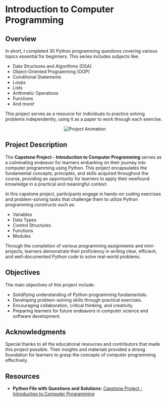 # Introduction to Computer Programming

## Overview
In short, I completed 30 Python programming questions covering various topics essential for beginners. This series includes subjects like:
- Data Structures and Algorithms (DSA)
- Object-Oriented Programming (OOP)
- Conditional Statements
- Loops
- Lists
- Arithmetic Operations
- Functions
- And more!

This project serves as a resource for individuals to practice solving problems independently, using it as a paper to work through each exercise.

<div align="center">
    <img src="https://mir-s3-cdn-cf.behance.net/project_modules/fs/54b6c068097599.5b50bca476b9b.gif" alt="Project Animation" />
</div>

## Project Description
The **Capstone Project - Introduction to Computer Programming** serves as a culminating endeavor for learners embarking on their journey into computer programming using Python. This project encapsulates the fundamental concepts, principles, and skills acquired throughout the course, providing an opportunity for learners to apply their newfound knowledge in a practical and meaningful context.

In this capstone project, participants engage in hands-on coding exercises and problem-solving tasks that challenge them to utilize Python programming constructs such as:
- Variables
- Data Types
- Control Structures
- Functions
- Modules

Through the completion of various programming assignments and mini-projects, learners demonstrate their proficiency in writing clear, efficient, and well-documented Python code to solve real-world problems.

## Objectives
The main objectives of this project include:
- Solidifying understanding of Python programming fundamentals.
- Developing problem-solving skills through practical exercises.
- Encouraging collaboration, critical thinking, and creativity.
- Preparing learners for future endeavors in computer science and software development.

## Acknowledgments
Special thanks to all the educational resources and contributors that made this project possible. Their insights and materials provided a strong foundation for learners to grasp the concepts of computer programming effectively.

## Resources
- **Python File with Questions and Solutions**: [Capstone Project - Introduction to Computer Programming](https://github.com/shaikhrnafees/Introduction-to-Computer-Programming/blob/main/Capstone%20Project%20-%20Introduction%20to%20Computer%20Programming.ipynb)
